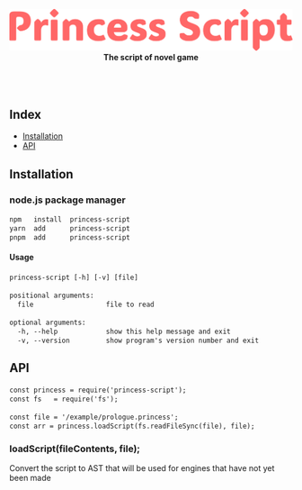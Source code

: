 <div align="center">

  <br><br>

  ![](./PrincessScript.svg?raw=true)
  <br><b>The script of novel game</b><br><br><br><br>

</div>

## Index
- [Installation](#Installation)
- [API](#API)

## Installation

### node.js package manager
```
npm   install  princess-script
yarn  add      princess-script
pnpm  add      princess-script
```
#### Usage
```
princess-script [-h] [-v] [file]

positional arguments:
  file                  file to read

optional arguments:
  -h, --help            show this help message and exit
  -v, --version         show program's version number and exit
```
## API
```
const princess = require('princess-script');
const fs   = require('fs');

const file = '/example/prologue.princess';
const arr = princess.loadScript(fs.readFileSync(file), file);
```
### loadScript(fileContents, file);
Convert the script to AST that will be used for engines that have not yet been made
